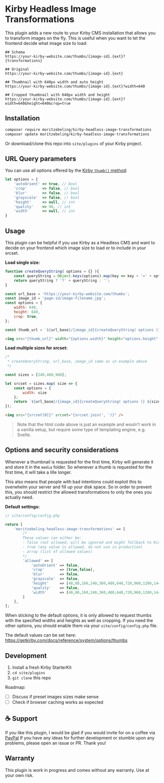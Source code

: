 # Kirby Headless Image Transformations

This plugin adds a new route to your Kirby CMS installation that allows you to transform images on the fly. This is useful when you want to let the frontend decide what image size to load:

```
## Schema
https://your-kirby-website.com/thumbs/{image-id}.{ext}?{transformations}

## Original
https://your-kirby-website.com/thumbs/{image-id}.{ext}

## Thumbnail with 640px width and auto height
https://your-kirby-website.com/thumbs/{image-id}.{ext}?width=640

## Cropped thumbnail with 640px width and height
https://your-kirby-website.com/thumbs/{image-id}.{ext}?width=640&height=640&crop=true
```

## Installation

```bash
composer require moritzebeling/kirby-headless-image-transformations
composer update moritzebeling/kirby-headless-image-transformations
```

Or download/clone this repo into `site/plugins` of your Kirby project.

## URL Query parameters

You can use all options offered by the [Kirby `thumb()` method](https://getkirby.com/docs/reference/objects/cms/file/thumb#options):

```js
let options = {
    'autoOrient' => true, // bool
    'crop'       => false, // bool
    'blur'       => false, // bool
    'grayscale'  => false, // bool
    'height'     => null, // int
    'quality'    => 90, // int
    'width'      => null, // int
}
```

## Usage

This plugin can be helpful if you use Kirby as a Headless CMS and want to decide on your frontend which image size to load or to include in your srcset.

**Load single size:**

```js
function createQueryString( options = {} ){
    const queryString = Object.keys(options).map(key => key + '=' + options[key]).join('&');
    return queryString ? '?' + queryString : '';
}

const url_base = 'https://your-kirby-website.com/thumbs';
const image_id = 'page-id/image-filename.jpg';
const options = {
    width: 640,
    height: 640,
    crop: true,
};

const thumb_url = `${url_base}/{image_id}{createQueryString( options )}`;
```
```html
<img src="{thumb_url}" width="{options.width}" height="options.height" />
```

**Load multiple sizes for srcset:**

```js
/*
 * createQueryString, url_base, image_id same as in example above
 */

const sizes = [240,480,960];

let srcset = sizes.map( size => {
    const options = {
        width: size
    };
    return `${url_base}/{image_id}{createQueryString( options )} ${size}w`;
});

```
```html
<img src="{srcset[0]}" srcset="{srcset.join(', ')}" />
```

> Note that the html code above is just an example and wouln’t work in a vanilla setup, but require some type of templating engine, e.g. Svelte.

## Options and security considerations

Whenever a thumbnail is requested for the first time, Kirby will generate it and store it in the `media` folder. So whenever a thumb is requested for the first time, it will take a lille longer.

This also means that people with bad intentions could exploit this to overwhelm your server and fill up your disk space. So in order to prevent this, you should restrict the allowed transformations to only the ones you actually need.

**Default settings:**

```php
// site/config/config.php

return [
    'moritzebeling.headless-image-transformations' => [
        /*
        These values can either be:
        - false (not allowed, will be ignored and might fallback to Kirby's default settings)
        - true (any value is allowed, do not use in production)
        - array (list of allowed values)
        */
        'allowed' => [
            'autoOrient' => false,
            'crop'       => [true,false],
            'blur'       => false,
            'grayscale'  => false,
            'height'     => [40,80,160,240,360,480,640,720,960,1280,1440,1920,2560,3200],
            'quality'    => false,
            'width'      => [40,80,160,240,360,480,640,720,960,1280,1440,1920,2560,3200],
        ]
    ],
];
```

When sticking to the default options, it is only allowed to request thumbs with the specified widths and heights as well as cropping. If you need the other options, you should enable them via your `site/config/config.php` file.

The default values can be set here:
https://getkirby.com/docs/reference/system/options/thumbs

## Development

1. Install a fresh Kirby StarterKit
2. `cd site/plugins`
3. `git clone` this repo

Roadmap:
- [ ] Discuss if preset images sizes make sense
- [ ] Check if browser caching works as expected

## ☕️ Support

If you like this plugin, I would be glad if you would invite for on a coffee via [PayPal](http://more.moritzebeling.com/support)
If you have any ideas for further development or stumble upon any problems, please open an issue or PR. Thank you!

## Warranty

This plugin is work in progress and comes without any warranty. Use at your own risk.